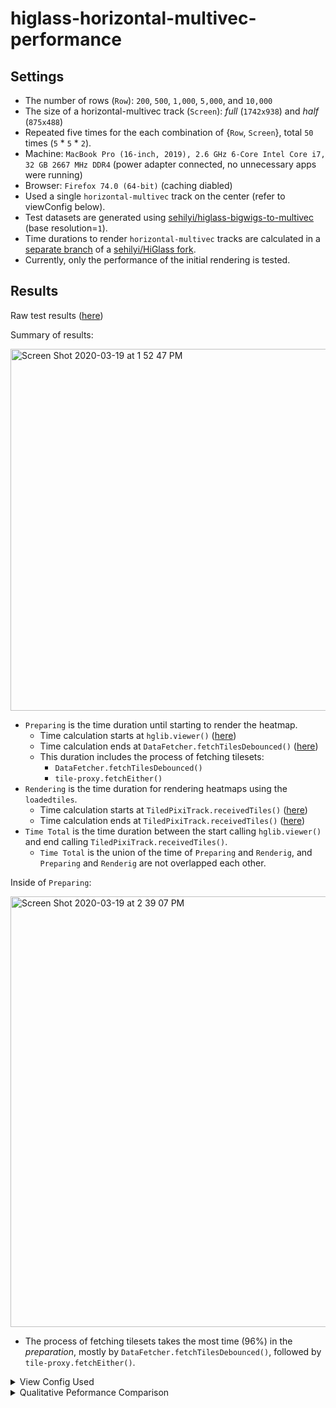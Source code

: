 # higlass-horizontal-multivec-performance

## Settings
- The number of rows (`Row`): `200`, `500`, `1,000`, `5,000`, and `10,000`
- The size of a horizontal-multivec track (`Screen`): _full_ (`1742x938`) and _half_ (`875x488`)
- Repeated five times for the each combination of {`Row`, `Screen`}, total `50` times (`5` * `5` * `2`).
- Machine: `MacBook Pro (16-inch, 2019), 2.6 GHz 6-Core Intel Core i7, 32 GB 2667 MHz DDR4` (power adapter connected, no unnecessary apps were running)
- Browser: `Firefox 74.0 (64-bit)` (caching diabled)
- Used a single `horizontal-multivec` track on the center (refer to viewConfig below).
- Test datasets are generated using [sehilyi/higlass-bigwigs-to-multivec](https://github.com/sehilyi/higlass-bigwigs-to-multivec) (base resolution=`1`).
- Time durations to render `horizontal-multivec` tracks are calculated in a [separate branch](https://github.com/sehilyi/higlass/tree/sehilyi/bottleneck) of a [sehilyi/HiGlass fork](https://github.com/sehilyi/higlass/).
- Currently, only the performance of the initial rendering is tested.

## Results
Raw test results ([here](https://docs.google.com/spreadsheets/d/1tKy2PKL6rM5LCi-hvITD9UjhbuMef35b49YBUDroN-c/edit#gid=0))

Summary of results:

<img width="579" alt="Screen Shot 2020-03-19 at 1 52 47 PM" src="https://user-images.githubusercontent.com/9922882/77098863-7043a800-69e9-11ea-9ddd-bf3e547d6e5b.png">

- `Preparing` is the time duration until starting to render the heatmap.
    - Time calculation starts at `hglib.viewer()` ([here](https://github.com/sehilyi/higlass/blob/68573be63d652960539f92bbceeefb65ee393fa5/app/scripts/hglib.js#L108))
    - Time calculation ends at `DataFetcher.fetchTilesDebounced()` ([here](https://github.com/sehilyi/higlass/blob/68573be63d652960539f92bbceeefb65ee393fa5/app/scripts/DataFetcher.js#L224))
    - This duration includes the process of fetching tilesets:
        - `DataFetcher.fetchTilesDebounced()`
        - `tile-proxy.fetchEither()`
- `Rendering` is the time duration for rendering heatmaps using the `loadedtiles`.
    - Time calculation starts at `TiledPixiTrack.receivedTiles()` ([here](https://github.com/sehilyi/higlass/blob/68573be63d652960539f92bbceeefb65ee393fa5/app/scripts/TiledPixiTrack.js#L646))
    - Time calculation ends at `TiledPixiTrack.receivedTiles()` ([here](https://github.com/sehilyi/higlass/blob/68573be63d652960539f92bbceeefb65ee393fa5/app/scripts/TiledPixiTrack.js#L736))
- `Time Total` is the time duration between the start calling `hglib.viewer()` and end calling `TiledPixiTrack.receivedTiles()`.
    - `Time Total` is the union of the time of `Preparing` and `Renderig`, and `Preparing` and `Renderig` are not overlapped each other.

Inside of `Preparing`:

<img width="689" alt="Screen Shot 2020-03-19 at 2 39 07 PM" src="https://user-images.githubusercontent.com/9922882/77102560-6ae95c00-69ef-11ea-8190-185761de93bb.png">

- The process of fetching tilesets takes the most time (96%) in the _preparation_, mostly by `DataFetcher.fetchTilesDebounced()`, followed by `tile-proxy.fetchEither()`.

<details>
<summary>View Config Used</summary>

```javascript
{
  "editable": true,
  "zoomFixed": false,
  "trackSourceServers": [
    "http://localhost:8001/api/v1"
  ],
  "exportViewUrl": "/api/v1/viewconfs",
  "views": [
    {
      "initialXDomain": [
        1,
        10000
      ],
      "initialYDomain": [
        1,
        10000
      ],
      "tracks": {
        "top": [],
        "left": [],
        "center": [
          {
            "type": "horizontal-multivec",
            "uid": "cistrome-track-1",
            "tilesetUid": TILESETUID,
            "server": "http://localhost:8001/api/v1",
            "options": {
              "labelPosition": "hidden",
              "labelColor": "black",
              "labelTextOpacity": 0.4,
              "valueScaling": "linear",
              "trackBorderWidth": 0,
              "trackBorderColor": "black",
              "heatmapValueScaling": "linear",
              "name": "6_treat.multires.mv5",
              "labelLeftMargin": 0,
              "labelRightMargin": 0,
              "labelTopMargin": 0,
              "labelBottomMargin": 0,
              "labelShowResolution": true,
              "minHeight": 100,
              "colorbarPosition": "bottomLeft",
              "labelShowAssembly": true,
              "colorbarBackgroundColor": "#ffffff",
              "scaleStartPercent": "0.00000",
              "scaleEndPercent": "1.00000",
              "selectedRow": null
            },
            "width": 2530,
            "height": 458,
            "resolutions": [
              16777216,
              8388608,
              4194304,
              2097152,
              1048576,
              524288,
              262144,
              131072,
              65536,
              32768,
              16384,
              8192,
              4096,
              2048,
              1024,
              512,
              256,
              128,
              64,
              32,
              16,
              8,
              4,
              2,
              1
            ]
          }
        ],
        "bottom": [],
        "right": [],
        "whole": [],
        "gallery": []
      },
      "layout": {
        "w": 12,
        "h": 90,
        "x": 0,
        "y": 0,
        "moved": false,
        "static": false
      },
      "uid": "cistrome-view-1"
    }
  ],
  "zoomLocks": {
    "locksByViewUid": {},
    "locksDict": {}
  },
  "locationLocks": {
    "locksByViewUid": {},
    "locksDict": {}
  },
  "valueScaleLocks": {
    "locksByViewUid": {},
    "locksDict": {}
  }
};
```
</details>

<details>
<summary>Qualitative Peformance Comparison</summary>

### 200 Rows
[![Watch the video](https://img.youtube.com/vi/pebwrWi7G5E/hqdefault.jpg)](https://youtu.be/pebwrWi7G5E)

### 500 Rows
[![Watch the video](https://img.youtube.com/vi/HuCBCqyKLRE/hqdefault.jpg)](https://youtu.be/HuCBCqyKLRE)

### 1,000 Rows
[![Watch the video](https://img.youtube.com/vi/8HpQGxgV3PY/hqdefault.jpg)](https://youtu.be/8HpQGxgV3PY)

### 5,000 Rows
[![Watch the video](https://img.youtube.com/vi/E1xhX0NgrmM/hqdefault.jpg)](https://youtu.be/E1xhX0NgrmM)

### 10,000 Rows
[![Watch the video](https://img.youtube.com/vi/am_R3d7omH4/hqdefault.jpg)](https://youtu.be/am_R3d7omH4)
</details>
